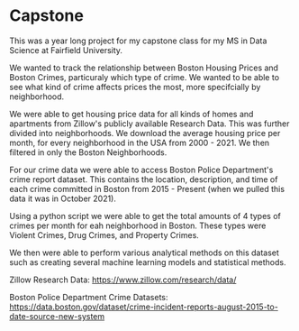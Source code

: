 # Capstone

This was a year long project for my capstone class for my MS in Data Science at Fairfield University. 


We wanted to track the relationship between Boston Housing Prices and Boston Crimes, particuraly which type of crime. 
We wanted to be able to see what kind of crime affects prices the most, more specifcially by neighborhood. 

We were able to get housing price data for all kinds of homes and apartments from Zillow's publicly available Research Data. This was further divided into neighborhoods. We download the average housing price per month, for every neighborhood in the USA from 2000 - 2021. We then filtered in only the Boston Neighborhoods. 

For our crime data we were able to access Boston Police Department's crime report dataset. This contains the location, description, and time of each crime committed in Boston from 2015 - Present (when we pulled this data it was in October 2021). 

Using a python script we were able to get the total amounts of 4 types of crimes per month for eah neighborhood in Boston. These types were Violent Crimes, Drug Crimes, and Property Crimes. 


We then were able to perform various analytical methods on this dataset such as creating several machine learning models and statistical methods. 


Zillow Research Data: https://www.zillow.com/research/data/



Boston Police Department Crime Datasets: https://data.boston.gov/dataset/crime-incident-reports-august-2015-to-date-source-new-system

